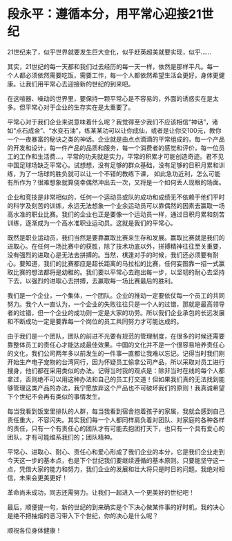 # 段永平：遵循本分，用平常心迎接21世纪

21世纪来了，似乎世界就要发生巨大变化，似乎赶英超美就要实现，似乎......

其实，21世纪的每一天都和我们过去经历的每一天一样，依然是那样平凡。每一个人都必须依然需要吃饭，需要工作，每一个人都依然希望生活会更好，身体更健康。让我们用平常心去迎接新的世纪的到来吧。

在这喧器、噪动的世界里，要保持一颗平常心是不容易的，外面的诱惑实在是太多。但平常心对于企业的生存实在是太重要了。

平常心对于我们企业来说意味着什么呢？我觉得至少我们不应该相信“神话”，诸如“点石成金”、“水变石油”，练某某功可以让你成仙，或者是让你交100元，教你一个一夜暴富的秘诀之类的神话。企业就是由点点滴滴的平常组成的，每一个产品的开发和设计，每一件产品的品质和服务，每一个消费者的感觉和评价，每一位员工的工作和生活费…，平常的功夫就是实力，平常的积累才可能创造奇迹。君不见中国足球场缺乏平常心。试想想，没有足够的群众基础，没有足够的日积月累和训练，为了一场球的胜负就可以让一个不错的教练下课， 如此急功近利，怎么可能有所作为？很难想象就算侥幸偶然冲出去一次，又将是一个如何丢人现眼的场面。

企业和竞技是非常相似的，任何一个运动员或队的成功和成绩无不依赖于他们平时的科学及刻苦的训练，永远无法想象一个业余运动员可以靠偶然的因素去赢取一场高水准的职业比赛。我们的企业也正是要像一个运动员一样，通过日积月累和刻苦训练，逐渐成为一个高水准职业运动员。这就是我们的平常心。

既然是职业运动员，我们当然是要靠赢取比赛来生存和发展。赢取比赛就是我们的进取心。在任何一场比赛中的获胜，除了技术功底以外，拼搏精神往往至关重要，没有强烈的进取心是无法去拼搏的。当然，棋逢对手的时候，我们还必须要有耐心。要知道，我们的比赛都应是超长距离的马拉松的比赛，任何妄图靠一招一式赢取比赛的想法都将是幼稚的。我们要以平常心去跑出每一步，以坚韧的耐心去坚持下去，以强烈的进取心去拼搏，去赢取每一场比赛最后的胜利。

我们是一个企业，一个集体，一个团队。企业的推动一定要依仗每一个员工的共同努力。我个人一直认为，一个企业的失败往往只是一个人的过错，那就是最高领导者的过错，但一个企业的成功则一定是大家的功劳。所以我们企业承包的长远发展和不断成功一定是要靠每一个岗位的员工共同努力才可能达成的。

由于我们是一个团队，团队的前进不光要有规范的管理制度，在很多的时候还需要靠整体员工的责任心才能达成最佳效果。中国的文化并不是一个很容易培养责任心的文化，我们公司两年多以前发生的一件事一直都让我难以忘记。记得当时我们刚开始生产电子宠物的台湾同行，因为怀疑员工偷拿公司产品，所以采取对员工进行搜身，他们都在采用类似的办法。记得当时我的观点是：除非当时在线的每个人都拿过，否则绝不可以用这种办法和自己的员工打交道！但如果我们真的无法找到能够管理这类产品的办法，我宁愿放弃这个产品也不可破坏我们的原则！我真诚希望下个世纪不会再有类似的事情发生。

每当我看到饭堂里排队的人群，每当我看到宿舍抱着孩子的家属，我就会感到自己责任重大，不容闪失。其实我们每一个人都同样肩负着对团队、对家庭的各种各样的责任，只有一个有责任心的团队才有可能去抱团打天下，也只有一个具有爱心的团队，才有可能维系我们的；团队精神。

平常心、进取心、耐心、责任心和爱心形成了我们企业的本分，它是我们企业走到今天这一步的基本点，也是下个世纪我们要继续遵循的基本原则。只要能坚守这一点，凭借大家的能力和努力，我们企业的发展和壮大将只是时日的问题。我绝对相信，未来会更美更好！

革命尚未成功，同志还需努力。让我们一起进入一个更美好的世纪吧！

最后，顺便提一句，新的世纪的到来确实是个下决心做某件事的好时机，我的决心是绝不把抽烟的恶习带入下个世纪，你的决心是什么呢？

顺祝各位身体健康！